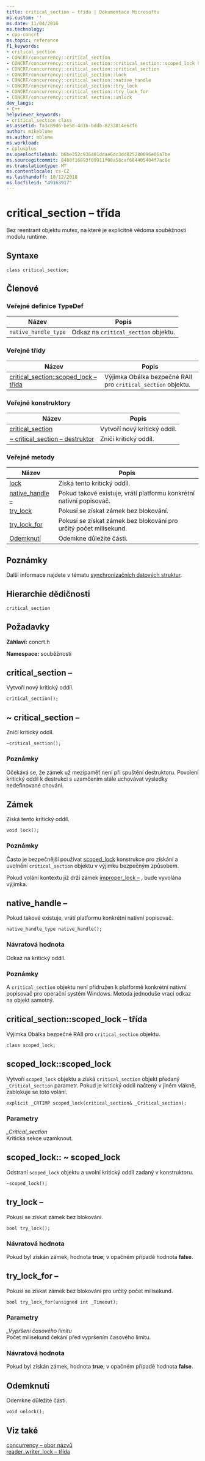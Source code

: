 ```yaml
---
title: critical_section – třída | Dokumentace Microsoftu
ms.custom: ''
ms.date: 11/04/2016
ms.technology:
- cpp-concrt
ms.topic: reference
f1_keywords:
- critical_section
- CONCRT/concurrency::critical_section
- CONCRT/concurrency::critical_section::critical_section::scoped_lock Class
- CONCRT/concurrency::critical_section::critical_section
- CONCRT/concurrency::critical_section::lock
- CONCRT/concurrency::critical_section::native_handle
- CONCRT/concurrency::critical_section::try_lock
- CONCRT/concurrency::critical_section::try_lock_for
- CONCRT/concurrency::critical_section::unlock
dev_langs:
- C++
helpviewer_keywords:
- critical_section class
ms.assetid: fa3c89d6-be5d-4d1b-bddb-8232814e6cf6
author: mikeblome
ms.author: mblome
ms.workload:
- cplusplus
ms.openlocfilehash: b6be352c936401ddae6dc3dd825280096e06a7be
ms.sourcegitcommit: 8480f16893f09911f08a58caf684405404f7ac8e
ms.translationtype: MT
ms.contentlocale: cs-CZ
ms.lasthandoff: 10/12/2018
ms.locfileid: "49163917"
---
```

# <a name="criticalsection-class"></a>critical_section – třída

Bez reentrant objektu mutex, na které je explicitně vědoma souběžnosti modulu runtime.

## <a name="syntax"></a>Syntaxe

```
class critical_section;
```

## <a name="members"></a>Členové

### <a name="public-typedefs"></a>Veřejné definice TypeDef

|Název|Popis|
|----------|-----------------|
|`native_handle_type`|Odkaz na `critical_section` objektu.|

### <a name="public-classes"></a>Veřejné třídy

|Název|Popis|
|----------|-----------------|
|[critical_section::scoped_lock – třída](#critical_section__scoped_lock_class)|Výjimka Obálka bezpečné RAII pro `critical_section` objektu.|

### <a name="public-constructors"></a>Veřejné konstruktory

|Název|Popis|
|----------|-----------------|
|[critical_section](#ctor)|Vytvoří nový kritický oddíl.|
|[~ critical_section – destruktor](#dtor)|Zničí kritický oddíl.|

### <a name="public-methods"></a>Veřejné metody

|Název|Popis|
|----------|-----------------|
|[lock](#lock)|Získá tento kritický oddíl.|
|[native_handle –](#native_handle)|Pokud takové existuje, vrátí platformu konkrétní nativní popisovač.|
|[try_lock](#try_lock)|Pokusí se získat zámek bez blokování.|
|[try_lock_for](#try_lock_for)|Pokusí se získat zámek bez blokování pro určitý počet milisekund.|
|[Odemknutí](#unlock)|Odemkne důležité části.|

## <a name="remarks"></a>Poznámky

Další informace najdete v tématu [synchronizačních datových struktur](../../../parallel/concrt/synchronization-data-structures.md).

## <a name="inheritance-hierarchy"></a>Hierarchie dědičnosti

`critical_section`

## <a name="requirements"></a>Požadavky

**Záhlaví:** concrt.h

**Namespace:** souběžnosti

##  <a name="ctor"></a> critical_section –

Vytvoří nový kritický oddíl.

```
critical_section();
```

##  <a name="dtor"></a> ~ critical_section –

Zničí kritický oddíl.

```
~critical_section();
```

### <a name="remarks"></a>Poznámky

Očekává se, že zámek už mezipaměť není při spuštění destruktoru. Povolení kritický oddíl k destrukci s uzamčením stále uchovávat výsledky nedefinované chování.

##  <a name="lock"></a> Zámek

Získá tento kritický oddíl.

```
void lock();
```

### <a name="remarks"></a>Poznámky

Často je bezpečnější používat [scoped_lock](#critical_section__scoped_lock_class) konstrukce pro získání a uvolnění `critical_section` objektu v výjimku bezpečným způsobem.

Pokud volání kontextu již drží zámek [improper_lock –](improper-lock-class.md) , bude vyvolána výjimka.

##  <a name="native_handle"></a> native_handle –

Pokud takové existuje, vrátí platformu konkrétní nativní popisovač.

```
native_handle_type native_handle();
```

### <a name="return-value"></a>Návratová hodnota

Odkaz na kritický oddíl.

### <a name="remarks"></a>Poznámky

A `critical_section` objektu není přidružen k platformě konkrétní nativní popisovač pro operační systém Windows. Metoda jednoduše vrací odkaz na objekt samotný.

##  <a name="critical_section__scoped_lock_class"></a>  critical_section::scoped_lock – třída

Výjimka Obálka bezpečné RAII pro `critical_section` objektu.

```
class scoped_lock;
```

##  <a name="critical_section__scoped_lock_ctor"></a> scoped_lock::scoped_lock

Vytvoří `scoped_lock` objektu a získá `critical_section` objekt předaný `_Critical_section` parametr. Pokud je kritický oddíl načtený v jiném vlákně, zablokuje se toto volání.

```
explicit _CRTIMP scoped_lock(critical_section& _Critical_section);
```

### <a name="parameters"></a>Parametry

*_Critical_section*<br/>
Kritická sekce uzamknout.

##  <a name="critical_section__scoped_lock_dtor"></a> scoped_lock:: ~ scoped_lock

Odstraní `scoped_lock` objektu a uvolní kritický oddíl zadaný v konstruktoru.

```
~scoped_lock();
```

##  <a name="try_lock"></a> try_lock –

Pokusí se získat zámek bez blokování.

```
bool try_lock();
```

### <a name="return-value"></a>Návratová hodnota

Pokud byl získán zámek, hodnota **true**; v opačném případě hodnota **false**.

##  <a name="try_lock_for"></a> try_lock_for –

Pokusí se získat zámek bez blokování pro určitý počet milisekund.

```
bool try_lock_for(unsigned int _Timeout);
```

### <a name="parameters"></a>Parametry

*_Vypršení časového limitu*<br/>
Počet milisekund čekání před vypršením časového limitu.

### <a name="return-value"></a>Návratová hodnota

Pokud byl získán zámek, hodnota **true**; v opačném případě hodnota **false**.

##  <a name="unlock"></a> Odemknutí

Odemkne důležité části.

```
void unlock();
```

## <a name="see-also"></a>Viz také

[concurrency – obor názvů](concurrency-namespace.md)<br/>
[reader_writer_lock – třída](reader-writer-lock-class.md)
